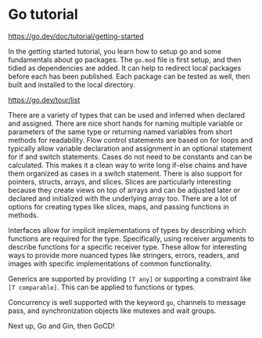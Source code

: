# Go tutorial

<https://go.dev/doc/tutorial/getting-started>

In the getting started tutorial, you learn how to setup
go and some fundamentals about go packages. The `go.mod`
file is first setup, and then tidied as dependencies
are added. It can help to redirect local packages
before each has been published. Each package can be
tested as well, then built and installed to the local
directory.

<https://go.dev/tour/list>

There are a variety of types that can be used and
inferred when declared and assigned. There are nice
short hands for naming multiple variable or parameters
of the same type or returning named variables from
short methods for readability. Flow control statements
are based on for loops and typically allow variable
declaration and assignment in an optional statement
for if and switch statements. Cases do not need to be
constants and can be calculated. This makes it a clean
way to write long if-else chains and have them organized
as cases in a switch statement. There is also support
for pointers, structs, arrays, and slices. Slices are
particularly interesting because they create views on
top of arrays and can be adjusted later or declared
and initialized with the underlying array too. There
are a lot of options for creating types like slices,
maps, and passing functions in methods.

Interfaces allow for implicit implementations of
types by describing which functions are required
for the type. Specifically, using receiver arguments
to describe functions for a specific receiver type.
These allow for interesting ways to provide more
nuanced types like stringers, errors, readers,
and images with specific implementations of
common functionality.

Generics are supported by providing `[T any]`
or supporting a constraint like `[T comparable]`.
This can be applied to functions or types.

Concurrency is well supported with the keyword `go`,
channels to message pass, and synchronization objects
like mutexes and wait groups.

Next up, Go and Gin, then GoCD!
